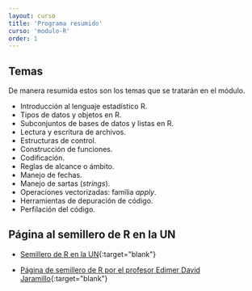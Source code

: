 ```yaml
---
layout: curso
title: 'Programa resumido'
curso: 'modulo-R'
order: 1
---
```


## Temas
De manera resumida estos son los temas que se tratarán en el módulo.

  * Introducción al lenguaje estadístico R.
  * Tipos de datos y objetos en R.
  * Subconjuntos de bases de datos y listas en R.
  * Lectura y escritura de archivos.
  * Estructuras de control.
  * Construcción de funciones.
  * Codificación.
  * Reglas de alcance o ámbito.
  * Manejo de fechas.
  * Manejo de sartas (*strings*).
  * Operaciones vectorizadas: familia *apply*.
  * Herramientas de depuración de código.
  * Perfilación del código.

## Página al semillero de R en la UN

* [Semillero de R en la UN](https://srunal.github.io/){:target="blank"}

* [Página de semillero de R por el profesor Edimer David Jaramillo](https://unal-semilleror-facca.github.io/){:target="blank"}
